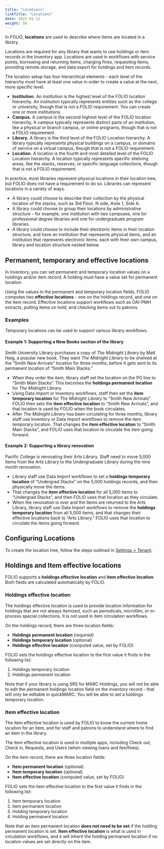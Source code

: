 ```yaml
---
title: "Locations"
linkTitle: "Locations"
date: 2022-01-12
weight: 50
---
```

In FOLIO, **locations** are used to describe where items are located in a library.

Locations are required for any library that wants to use holdings or item records in the Inventory app. Locations are used in workflows with service points, borrowing and returning items, charging fines, requesting items, providing remote storage, and data export for holdings and item records.

The location setup has four hierarchical elements - each level of the hierarchy must have at least one value in order to create a value at the next, more specific level. 

* **Institution.** An institution is the highest level of the FOLIO location hierarchy. An institution typically represents entities such as the college or university, though that is not a FOLIO requirement. You can create one or more institutions.
* **Campus.** A campus is the second highest level of the FOLIO location hierarchy, A campus typically represents distinct parts of an institution, like a physical or branch campus, or online programs, though that is not a FOLIO requirement.
* **Library.** A library is the third level of the FOLIO Location hierarchy. A library typically represents physical buildings on a campus, or domains of service on a virtual campus, though that is not a FOLIO requirement. 
* **Location.** A location is the fourth and most detailed level of the FOLIO Location hierarchy. A location typically represents specific shelving areas, like the stacks, reserves, or specific language collections, though that is not a FOLIO requirement.

In practice, most libraries represent physical locations in their location tree, but FOLIO does not have a requirement to do so. Libraries can represent locations in a variety of ways.

* A library could choose to describe their collection by the physical location of the stacks, such as 3rd Floor, N side, Aisle 1, Side A.
* A library could choose to group their locations by administrative structure - for example, one institution with two campuses, one for professional degree libraries and one for undergraduate program libraries.
* A library could choose to include their electronic items in their location structure, and have an institution that represents physical items, and an institution that represents electronic items, each with their own campus, library and location structure nested below.

## Permanent, temporary and effective locations
In Inventory, you can set permanent and temporary location values on a holdings and/or item record. A holding must have a value set for permanent location.

Using the values in the permanent and temporary location fields, FOLIO computes two **effective locations** - one on the holdings record, and one on the item record. Effective locations support workflows such as OAI-PMH extracts, putting items on hold, and checking items out to patrons. 

### Examples
Temporary locations can be used to support various library workflows. 

#### Example 1: Supporting a New Books section of the library

Smith University Library purchases a copy of _The Midnight Library_ by Matt Haig, a popular new book. They want _The Midnight Library_ to be shelved at the “Smith New Arrivals” location for three months, before it gets sent to its permanent location of “Smith Main Stacks.”
* When they order the item, library staff set the location on the PO line to “Smith Main Stacks”. This becomes the **holdings permanent location** for _The Midnight Library_.
* Using Data Import or Inventory workflows, staff then set the **item temporary location** for _The Midnight Library_ to “Smith New Arrivals”. FOLIO then sets the **item effective location** to “Smith New Arrivals”, and that location is used by FOLIO when the book circulates.
* After _The Midnight Library_ has been circulating for three months, library staff use Inventory or Data Import workflows to remove the item temporary location. That changes the **item effective location** to “Smith Main Stacks”, and FOLIO uses that location to circulate the item going forward.

#### Example 2: Supporting a library renovation

Pacific College is renovating their Arts Library. Staff need to move 5,000 items from the Arts Library to the Undergraduate Library during the nine month renovation. 
* Library staff use Data Import workflows to set a **holdings temporary location** of “Undergrad Stacks” on the 5,000 holdings records, and then physically move the items. 
* That changes the **item effective location** for all 5,000 items to “Undergrad Stacks”, and then FOLIO uses that location as they circulate. 
* When the renovation is over and the items are returned to the Arts Library, library staff use Data Import workflows to remove the **holdings temporary location** from all 5,000 items, and that changes their effective locations back to “Arts Library.” FOLIO uses that location to circulate the items going forward.

## Configuring Locations
To create the location tree, follow the steps outlined in [Settings \> Tenant](../../../settings/settings_tenant/settings_tenant).

## Holdings and Item effective locations
FOLIO supports a **holdings effective location** and **item effective location**. Both fields are calculated automatically by FOLIO. 

### Holdings effective location
The holdings effective location is used to provide location information for holdings that are not always itemized, such as periodicals, microfilm, or in-process special collections. It is not used in item circulation workflows.

On the holdings record, there are three location fields:
* **Holdings permanent location** (required)
* **Holdings temporary location** (optional)
* **Holdings effective location** (computed value, set by FOLIO)

FOLIO sets the holdings effective location to the first value it finds in the following list:

1. Holdings temporary location
2. Holdings permanent location

Note that if your library is using SRS for MARC Holdings, you will not be able to edit the permanent holdings location field on the inventory record - that will only be editable in quickMARC. You will be able to set a holdings temporary location. 

### Item effective location
The item effective location is used by FOLIO to know the current home location for an item, and for staff and patrons to understand where to find an item in the library. 

The item effective location is used in multiple apps, including Check out, Check in, Requests, and Users (when viewing loans and fee/fines).

On the item record, there are three location fields:
* **Item permanent location** (optional)
* **Item temporary location** (optional)
* **Item effective location** (computed value, set by FOLIO)

FOLIO sets the item effective location to the first value it finds in the following list:

1. Item temporary location
2. Item permanent location
3. Holding temporary location
4. Holding permanent location

Note that an item permanent location **does not need to be set** if the holding permanent location is set. **Item effective location** is what is used in circulation workflows, and it will inherit the holding permanent location if no location values are set directly on the item.
